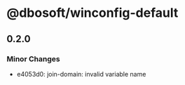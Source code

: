 # @dbosoft/winconfig-default

## 0.2.0

### Minor Changes

- e4053d0: join-domain: invalid variable name
